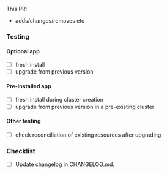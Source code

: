 <!--
Not all PRs will require all tests to be carried out. Refer to the
testing doc below and delete where appropriate.

https://intranet.giantswarm.io/docs/organizational-structure/teams/halo/app-testing/cert-manager/
-->

This PR:

- adds/changes/removes etc

### Testing

#### Optional app

- [ ] fresh install
- [ ] upgrade from previous version

#### Pre-installed app

- [ ] fresh install during cluster creation
- [ ] upgrade from previous version in a pre-existing cluster

#### Other testing

<!--
Use helloworld app to obtain a certificate, then upgrade the app
and ensure the CRs are still reconciled after the upgrade.
-->

- [ ] check reconciliation of existing resources after upgrading

<!--
Changelog must always be updated.
-->

### Checklist

- [ ] Update changelog in CHANGELOG.md.

